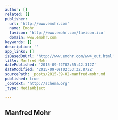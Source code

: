 ```yaml
---
author: []
related: []
publisher:
  url: 'http://www.emohr.com'
  name: Emohr
  favicon: 'http://www.emohr.com/favicon.ico'
  domain: www.emohr.com
keywords: []
description: ''
app_links: []
isBasedOnUrl: 'http://www.emohr.com/ww4_out.html'
title: Manfred Mohr
datePublished: '2015-09-02T02:55:42.312Z'
dateModified: '2015-09-02T02:53:32.872Z'
sourcePath: _posts/2015-09-02-manfred-mohr.md
published: true
_context: 'http://schema.org'
_type: MediaObject

---
```

<article style=""><h1>Manfred Mohr</h1><p></p></article>